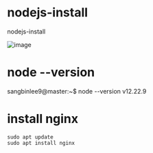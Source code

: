 # nodejs-install
nodejs-install


![image](https://github.com/sangbinlee/nodejs-install/assets/4024414/8df787ca-e894-435f-b253-e6d5decce4c7)







# node --version
  sangbinlee9@master:~$ node --version
  v12.22.9


# install nginx
    sudo apt update
    sudo apt install nginx
